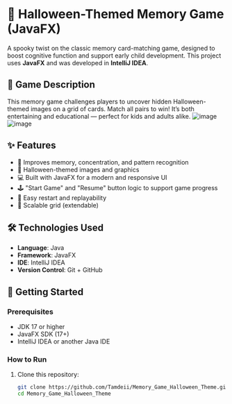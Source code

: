 # 🎃 Halloween-Themed Memory Game (JavaFX)

A spooky twist on the classic memory card-matching game, designed to boost cognitive function and support early child development. This project uses **JavaFX** and was developed in **IntelliJ IDEA**.

## 👻 Game Description

This memory game challenges players to uncover hidden Halloween-themed images on a grid of cards. Match all pairs to win! It’s both entertaining and educational — perfect for kids and adults alike.
![image](https://github.com/user-attachments/assets/634502b3-07a7-4f87-96f6-cfbb96c0b48c)
![image](https://github.com/user-attachments/assets/11e7d992-8e33-4063-83c8-d68df92ba4a3)

## ✨ Features

- 🧠 Improves memory, concentration, and pattern recognition
- 🎃 Halloween-themed images and graphics
- 💻 Built with JavaFX for a modern and responsive UI
- 🕹️ "Start Game" and "Resume" button logic to support game progress
- 🔄 Easy restart and replayability
- 🧩 Scalable grid (extendable)

## 🛠️ Technologies Used

- **Language**: Java
- **Framework**: JavaFX
- **IDE**: IntelliJ IDEA
- **Version Control**: Git + GitHub

## 🚀 Getting Started

### Prerequisites

- JDK 17 or higher
- JavaFX SDK (17+)
- IntelliJ IDEA or another Java IDE

### How to Run

1. Clone this repository:
   ```bash
   git clone https://github.com/Tamdeii/Memory_Game_Halloween_Theme.git
   cd Memory_Game_Halloween_Theme
